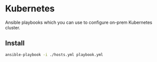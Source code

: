 # Kubernetes

Ansible playbooks which you can use to configure on-prem Kubernetes cluster.

## Install

```bash
ansible-playbook -i ./hosts.yml playbook.yml
```